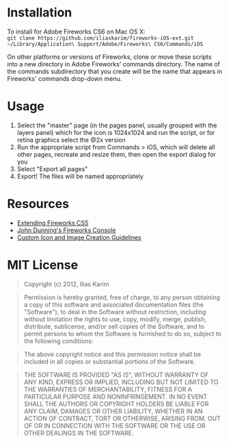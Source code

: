 # Installation

To install for Adobe Fireworks CS6 on Mac OS X:  
`git clone https://github.com/iliaskarim/fireworks-iOS-ext.git ~/Library/Application\ Support/Adobe/Fireworks\ CS6/Commands/iOS`

On other platforms or versions of Fireworks, clone or move these scripts into a new directory in Adobe Fireworks' commands directory. The name of the commands subdirectory that you create will be the name that appears in Fireworks' commands drop-down menu.

# Usage

1. Select the "master" page (in the pages panel, usually grouped with the layers panel) which for the icon is 1024x1024 and run the script, or for retina graphics select the @2x version
2. Run the appropriate script from Commands > iOS, which will delete all other pages, recreate and resize them, then open the export dialog for you
3. Select "Export all pages"
4. Export! The files will be named appropriately


# Resources 

* [Extending Fireworks CS5](http://help.adobe.com/en_US/fireworks/cs/extend/fireworks_cs5_extending.pdf)
* [John Dunning's Fireworks Console](http://johndunning.com/fireworks/about/FWConsole)
* [Custom Icon and Image Creation Guidelines](https://developer.apple.com/library/ios/#documentation/UserExperience/Conceptual/MobileHIG/IconsImages/IconsImages.html)


# MIT License

> Copyright (c) 2012, Ilias Karim

> Permission is hereby granted, free of charge, to any person obtaining a copy of this software and associated documentation files (the "Software"), to deal in the Software without restriction, including without limitation the rights to use, copy, modify, merge, publish, distribute, sublicense, and/or sell copies of the Software, and to permit persons to whom the Software is furnished to do so, subject to the following conditions:

> The above copyright notice and this permission notice shall be included in all copies or substantial portions of the Software.

> THE SOFTWARE IS PROVIDED "AS IS", WITHOUT WARRANTY OF ANY KIND, EXPRESS OR IMPLIED, INCLUDING BUT NOT LIMITED TO THE WARRANTIES OF MERCHANTABILITY, FITNESS FOR A PARTICULAR PURPOSE AND NONINFRINGEMENT. IN NO EVENT SHALL THE AUTHORS OR COPYRIGHT HOLDERS BE LIABLE FOR ANY CLAIM, DAMAGES OR OTHER LIABILITY, WHETHER IN AN ACTION OF CONTRACT, TORT OR OTHERWISE, ARISING FROM, OUT OF OR IN CONNECTION WITH THE SOFTWARE OR THE USE OR OTHER DEALINGS IN THE SOFTWARE.


